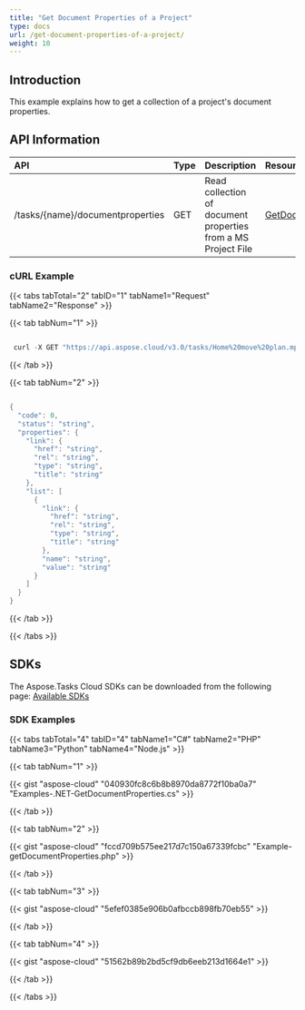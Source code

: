 ```yaml
---
title: "Get Document Properties of a Project"
type: docs
url: /get-document-properties-of-a-project/
weight: 10
---
```


## **Introduction**
This example explains how to get a collection of a project's document properties. 
## **API Information**

|**API**|**Type**|**Description**|**Resource Link**|
| :- | :- | :- | :- |
|/tasks/{name}/documentproperties|GET|Read collection of document properties from a MS Project File|[GetDocumentProperties](https://apireference.aspose.cloud/tasks/#/TasksDocumentProperties/GetDocumentProperties)|
### **cURL Example**
{{< tabs tabTotal="2" tabID="1" tabName1="Request" tabName2="Response" >}}

{{< tab tabNum="1" >}}

```java

 curl -X GET "https://api.aspose.cloud/v3.0/tasks/Home%20move%20plan.mpp/documentproperties" -H "accept: application/json" -H "x-aspose-client: Containerize.Swagger"

```

{{< /tab >}}

{{< tab tabNum="2" >}}

```java

{
  "code": 0,
  "status": "string",
  "properties": {
    "link": {
      "href": "string",
      "rel": "string",
      "type": "string",
      "title": "string"
    },
    "list": [
      {
        "link": {
          "href": "string",
          "rel": "string",
          "type": "string",
          "title": "string"
        },
        "name": "string",
        "value": "string"
      }
    ]
  }
}

```

{{< /tab >}}

{{< /tabs >}}
## **SDKs**
The Aspose.Tasks Cloud SDKs can be downloaded from the following page: [Available SDKs](/tasks/available-sdks/)
### **SDK Examples**
{{< tabs tabTotal="4" tabID="4" tabName1="C#" tabName2="PHP" tabName3="Python" tabName4="Node.js" >}}

{{< tab tabNum="1" >}}

{{< gist "aspose-cloud" "040930fc8c6b8b8970da8772f10ba0a7" "Examples-.NET-GetDocumentProperties.cs" >}}

{{< /tab >}}

{{< tab tabNum="2" >}}

{{< gist "aspose-cloud" "fccd709b575ee217d7c150a67339fcbc" "Example-getDocumentProperties.php" >}}

{{< /tab >}}

{{< tab tabNum="3" >}}

{{< gist "aspose-cloud" "5efef0385e906b0afbccb898fb70eb55" >}}

{{< /tab >}}

{{< tab tabNum="4" >}}

{{< gist "aspose-cloud" "51562b89b2bd5cf9db6eeb213d1664e1" >}}

{{< /tab >}}

{{< /tabs >}}
